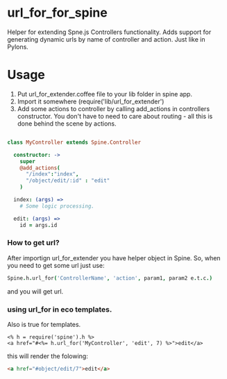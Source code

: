 url_for_for_spine
=================

Helper for extending Spne.js Controllers functionality. 
Adds support for generating dynamic urls by name of controller and action. Just like in Pylons.


Usage
=================

1. Put url_for_extender.coffee file to your lib folder in spine app.
2. Import it somewhere (require('lib/url_for_extender')
3. Add some actions to controller by calling add_actions in controllers constructor.
You don't have to need to care about routing - all this is done behind the scene by actions.

```CoffeeScript

class MyController extends Spine.Controller

  constructor: ->
    super
    @add_actions(
      "/index":"index",
      "/object/edit/:id" : "edit"
    )

  index: (args) =>
    # Some logic processing.

  edit: (args) =>
    id = args.id
```

### How to get url?

After importign url_for_extender you have helper object in Spine.
So, when you need to get some url just use:
```CoffeeScript
Spine.h.url_for('ControllerName', 'action', param1, param2 e.t.c.)
```

and you will get url.

### using url_for in eco templates.
Also is true for templates.
```eco
<% h = require('spine').h %>
<a href="#<%= h.url_for('MyController', 'edit', 7) %>">edit</a>
```

this will render the folowing:
```html
<a href="#object/edit/7">edit</a>
```
